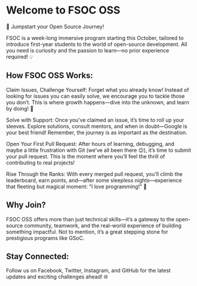 # Welcome to FSOC OSS
🚀 Jumpstart your Open Source Journey!

FSOC is a week-long immersive program starting this October, tailored to introduce first-year students to the world of open-source development. All you need is curiosity and the passion to learn—no prior experience required! 💡

## How FSOC OSS Works:
Claim Issues, Challenge Yourself: Forget what you already know! Instead of looking for issues you can easily solve, we encourage you to tackle those you don’t. This is where growth happens—dive into the unknown, and learn by doing! 🚀

Solve with Support: Once you’ve claimed an issue, it’s time to roll up your sleeves. Explore solutions, consult mentors, and when in doubt—Google is your best friend! Remember, the journey is as important as the destination. 

Open Your First Pull Request: After hours of learning, debugging, and maybe a little frustration with Git (we’ve all been there 😉), it’s time to submit your pull request. This is the moment where you’ll feel the thrill of contributing to real projects!

Rise Through the Ranks: With every merged pull request, you’ll climb the leaderboard, earn points, and—after some sleepless nights—experience that fleeting but magical moment: “I love programming!” 🎉

## Why Join?
FSOC OSS offers more than just technical skills—it’s a gateway to the open-source community, teamwork, and the real-world experience of building something impactful. Not to mention, it’s a great stepping stone for prestigious programs like GSoC.

## Stay Connected:
Follow us on Facebook, Twitter, Instagram, and GitHub for the latest updates and exciting challenges ahead! 🌐

